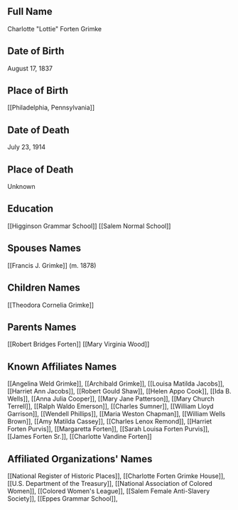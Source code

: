 ## Full Name
Charlotte "Lottie" Forten Grimke

## Date of Birth
August 17, 1837

## Place of Birth
[[Philadelphia, Pennsylvania]]

## Date of Death
July 23, 1914

## Place of Death
Unknown

## Education
[[Higginson Grammar School]]
[[Salem Normal School]]

## Spouses Names
[[Francis J. Grimke]] (m. 1878)

## Children Names
[[Theodora Cornelia Grimke]]

## Parents Names
[[Robert Bridges Forten]]
[[Mary Virginia Wood]]

## Known Affiliates Names
[[Angelina Weld Grimke]], [[Archibald Grimke]], [[Louisa Matilda Jacobs]], [[Harriet Ann Jacobs]], [[Robert Gould Shaw]], [[Helen Appo Cook]], [[Ida B. Wells]], [[Anna Julia Cooper]], [[Mary Jane Patterson]], [[Mary Church Terrell]], [[Ralph Waldo Emerson]], [[Charles Sumner]], [[William Lloyd Garrison]], [[Wendell Phillips]], [[Maria Weston Chapman]], [[William Wells Brown]], [[Amy Matilda Cassey]], [[Charles Lenox Remond]], [[Harriet Forten Purvis]], [[Margaretta Forten]], [[Sarah Louisa Forten Purvis]], [[James Forten Sr.]], [[Charlotte Vandine Forten]]

## Affiliated Organizations' Names
[[National Register of Historic Places]], [[Charlotte Forten Grimke House]], [[U.S. Department of the Treasury]], [[National Association of Colored Women]], [[Colored Women's League]], [[Salem Female Anti-Slavery Society]], [[Eppes Grammar School]], 

